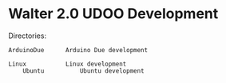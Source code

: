 Walter 2.0 UDOO Development
===========================

Directories:

	ArduinoDue		Arduino Due development
	
	Linux			Linux development
		Ubuntu			Ubuntu development
